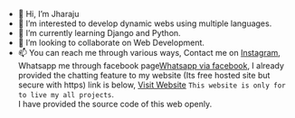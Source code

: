 - 👋 Hi, I’m Jharaju
- 👀 I’m interested to develop dynamic webs using multiple languages.
- 🌱 I’m currently learning Django and Python.
- 💞️ I’m looking to collaborate on Web Development.
- 📫 You can reach me through various ways, Contact me on [Instagram](https://www.instagram.com/Jharaju1215), Whatsapp me through facebook page[Whatsapp via facebook](https://www.facebook.com/codeRaj123/?ref=pages_you_manage "Raju Jha"), I already provided the chatting feature to my website (Its free hosted site but secure with https) link is below,
[Visit Website](https://techraj.great-site.net "tech@RAj")
`This website is only for to live my all projects`. <br> I have provided the source code of this web openly.
<!---
Jharaju/Jharaju is a ✨ special ✨ repository because its `README.md` (this file) appears on your GitHub profile.
You can click the Preview link to take a look at your changes.
--->

